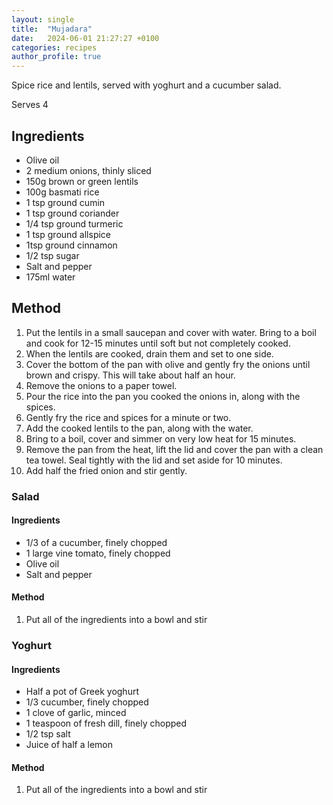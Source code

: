 ```yaml
---
layout: single
title:  "Mujadara"
date:   2024-06-01 21:27:27 +0100
categories: recipes
author_profile: true
---
```

Spice rice and lentils, served with yoghurt and a cucumber salad. 

Serves 4
## Ingredients
* Olive oil
* 2 medium onions, thinly sliced
* 150g brown or green lentils
* 100g basmati rice
* 1 tsp ground cumin
* 1 tsp ground coriander
* 1/4 tsp ground turmeric
* 1 tsp ground allspice
* 1tsp ground cinnamon
* 1/2 tsp sugar
* Salt and pepper
* 175ml water

## Method
1. Put the lentils in a small saucepan and cover with water. Bring to a boil and cook for 12-15 minutes until soft but not completely cooked. 
2. When the lentils are cooked, drain them and set to one side. 
3. Cover the bottom of the pan with olive and gently fry the onions until brown and crispy. This will take about half an hour. 
4. Remove the onions to a paper towel.
5. Pour the rice into the pan you cooked the onions in, along with the spices. 
6. Gently fry the rice and spices for a minute or two. 
7. Add the cooked lentils to the pan, along with the water. 
8. Bring to a boil, cover and simmer on very low heat for 15 minutes.
9. Remove the pan from the heat, lift the lid and cover the pan with a clean tea towel. Seal tightly with the lid and set aside for 10 minutes. 
10. Add half the fried onion and stir gently. 

### Salad

#### Ingredients
* 1/3 of a cucumber, finely chopped
* 1 large vine tomato, finely chopped
* Olive oil
* Salt and pepper

#### Method
1. Put all of the ingredients into a bowl and stir

### Yoghurt

#### Ingredients
* Half a pot of Greek yoghurt
* 1/3 cucumber, finely chopped
* 1 clove of garlic, minced
* 1 teaspoon of fresh dill, finely chopped
* 1/2 tsp salt
* Juice of half a lemon

#### Method
1. Put all of the ingredients into a bowl and stir

